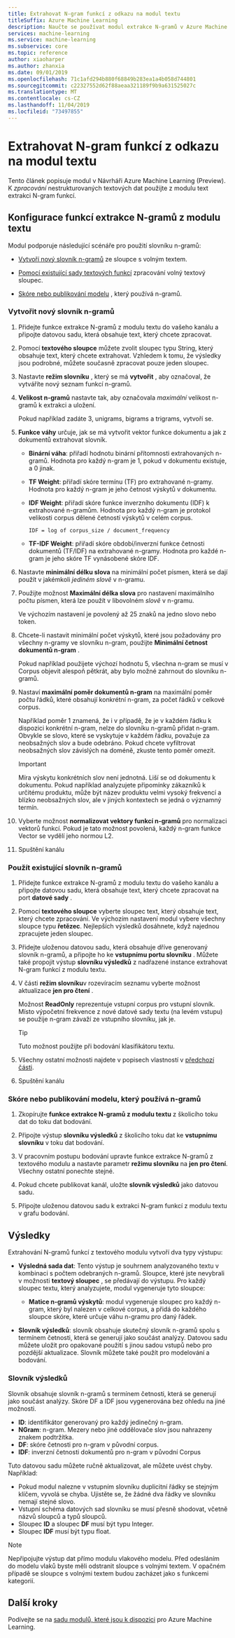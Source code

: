```yaml
---
title: Extrahovat N-gram funkcí z odkazu na modul textu
titleSuffix: Azure Machine Learning
description: Naučte se používat modul extrakce N-gramů v Azure Machine Learning k zpracování textových dat.
services: machine-learning
ms.service: machine-learning
ms.subservice: core
ms.topic: reference
author: xiaoharper
ms.author: zhanxia
ms.date: 09/01/2019
ms.openlocfilehash: 71c1afd294b880f68849b283ea1a4b058d744801
ms.sourcegitcommit: c22327552d62f88aeaa321189f9b9a631525027c
ms.translationtype: MT
ms.contentlocale: cs-CZ
ms.lasthandoff: 11/04/2019
ms.locfileid: "73497855"
---
```

# <a name="extract-n-gram-features-from-text-module-reference"></a>Extrahovat N-gram funkcí z odkazu na modul textu

Tento článek popisuje modul v Návrháři Azure Machine Learning (Preview). K *zpracování* nestrukturovaných textových dat použijte z modulu text extrakci N-gram funkcí. 

## <a name="configuration-of-the-extract-n-gram-features-from-text-module"></a>Konfigurace funkcí extrakce N-gramů z modulu textu

Modul podporuje následující scénáře pro použití slovníku n-gramů:

* [Vytvoří nový slovník n-gramů](#create-a-new-n-gram-dictionary) ze sloupce s volným textem.

* [Pomocí existující sady textových funkcí](#use-an-existing-n-gram-dictionary) zpracování volný textový sloupec.

* [Skóre nebo publikování modelu](#score-or-publish-a-model-that-uses-n-grams) , který používá n-gramů.

### <a name="create-a-new-n-gram-dictionary"></a>Vytvořit nový slovník n-gramů

1.  Přidejte funkce extrakce N-gramů z modulu textu do vašeho kanálu a připojte datovou sadu, která obsahuje text, který chcete zpracovat.

1.  Pomocí **textového sloupce** můžete zvolit sloupec typu String, který obsahuje text, který chcete extrahovat. Vzhledem k tomu, že výsledky jsou podrobné, můžete současně zpracovat pouze jeden sloupec.

1. Nastavte **režim slovníku** , který se má **vytvořit** , aby označoval, že vytváříte nový seznam funkcí n-gramů. 

1. **Velikost n-gramů** nastavte tak, aby označovala *maximální* velikost n-gramů k extrakci a uložení. 

    Pokud například zadáte 3, unigrams, bigrams a trigrams, vytvoří se.

1. **Funkce váhy** určuje, jak se má vytvořit vektor funkce dokumentu a jak z dokumentů extrahovat slovník.

    * **Binární váha**: přiřadí hodnotu binární přítomnosti extrahovaných n-gramů. Hodnota pro každý n-gram je 1, pokud v dokumentu existuje, a 0 jinak.

    * **TF Weight**: přiřadí skóre termínu (TF) pro extrahované n-gramy. Hodnota pro každý n-gram je jeho četnost výskytů v dokumentu.

    * **IDF Weight**: přiřadí skóre funkce inverzního dokumentu (IDF) k extrahované n-gramům. Hodnota pro každý n-gram je protokol velikosti corpus dělené četností výskytů v celém corpus.
    
      `IDF = log of corpus_size / document_frequency`
 
    *  **TF-IDF Weight**: přiřadí skóre období/inverzní funkce četnosti dokumentů (TF/IDF) na extrahované n-gramy. Hodnota pro každé n-gram je jeho skóre TF vynásobené skóre IDF.

1. Nastavte **minimální délku slova** na minimální počet písmen, která se dají použít v jakémkoli *jediném slově* v n-gramu.

1. Použijte možnost **Maximální délka slova** pro nastavení maximálního počtu písmen, která lze použít v libovolném *slově* v n-gramu.

    Ve výchozím nastavení je povolený až 25 znaků na jedno slovo nebo token.

1. Chcete-li nastavit minimální počet výskytů, které jsou požadovány pro všechny n-gramy ve slovníku n-gram, použijte **Minimální četnost dokumentů n-gram** . 

    Pokud například použijete výchozí hodnotu 5, všechna n-gram se musí v Corpus objevit alespoň pětkrát, aby bylo možné zahrnout do slovníku n-gramů. 

1.  Nastaví **maximální poměr dokumentů n-gram** na maximální poměr počtu řádků, které obsahují konkrétní n-gram, za počet řádků v celkové corpus.

    Například poměr 1 znamená, že i v případě, že je v každém řádku k dispozici konkrétní n-gram, nelze do slovníku n-gramů přidat n-gram. Obvykle se slovo, které se vyskytuje v každém řádku, považuje za neobsažných slov a bude odebráno. Pokud chcete vyfiltrovat neobsažných slov závislých na doméně, zkuste tento poměr omezit.

    > [!IMPORTANT]
    > Míra výskytu konkrétních slov není jednotná. Liší se od dokumentu k dokumentu. Pokud například analyzujete připomínky zákazníků k určitému produktu, může být název produktu velmi vysoký frekvencí a blízko neobsažných slov, ale v jiných kontextech se jedná o významný termín.

1. Vyberte možnost **normalizovat vektory funkcí n-gramů** pro normalizaci vektorů funkcí. Pokud je tato možnost povolená, každý n-gram funkce Vector se vydělí jeho normou L2.

1. Spuštění kanálu

### <a name="use-an-existing-n-gram-dictionary"></a>Použít existující slovník n-gramů

1.  Přidejte funkce extrakce N-gramů z modulu textu do vašeho kanálu a připojte datovou sadu, která obsahuje text, který chcete zpracovat na port **datové sady** .

1.  Pomocí **textového sloupce** vyberte sloupec text, který obsahuje text, který chcete zpracování. Ve výchozím nastavení modul vybere všechny sloupce typu **řetězec**. Nejlepších výsledků dosáhnete, když najednou zpracujete jeden sloupec.

1. Přidejte uloženou datovou sadu, která obsahuje dříve generovaný slovník n-gramů, a připojte ho ke **vstupnímu portu slovníku** . Můžete také propojit výstup **slovníku výsledků** z nadřazené instance extrahovat N-gram funkcí z modulu textu.

1. V části **režim slovníku**v rozevíracím seznamu vyberte možnost aktualizace **jen pro čtení** .

   Možnost **ReadOnly** reprezentuje vstupní corpus pro vstupní slovník. Místo výpočetní frekvence z nové datové sady textu (na levém vstupu) se použije n-gram závaží ze vstupního slovníku, jak je.

   > [!TIP]
   > Tuto možnost použijte při bodování klasifikátoru textu.

1.  Všechny ostatní možnosti najdete v popisech vlastností v [předchozí části](#create-a-new-n-gram-dictionary).

1.  Spuštění kanálu

### <a name="score-or-publish-a-model-that-uses-n-grams"></a>Skóre nebo publikování modelu, který používá n-gramů

1.  Zkopírujte **funkce extrakce N-gramů z modulu textu** z školicího toku dat do toku dat bodování.

1.  Připojte výstup **slovníku výsledků** z školicího toku dat ke **vstupnímu slovníku** v toku dat bodování.

1.  V pracovním postupu bodování upravte funkce extrakce N-gramů z textového modulu a nastavte parametr **režimu slovníku** na **jen pro čtení**. Všechny ostatní ponechte stejné.

1.  Pokud chcete publikovat kanál, uložte **slovník výsledků** jako datovou sadu.

1.  Připojte uloženou datovou sadu k extrakci N-gram funkcí z modulu textu v grafu bodování.

## <a name="results"></a>Výsledky

Extrahování N-gramů funkcí z textového modulu vytvoří dva typy výstupu: 

* **Výsledná sada dat**: Tento výstup je souhrnem analyzovaného textu v kombinaci s počtem odebraných n-gramů. Sloupce, které jste nevybrali v možnosti **textový sloupec** , se předávají do výstupu. Pro každý sloupec textu, který analyzujete, modul vygeneruje tyto sloupce:

  * **Matice n-gramů výskytů**: modul vygeneruje sloupec pro každý n-gram, který byl nalezen v celkové corpus, a přidá do každého sloupce skóre, které určuje váhu n-gramu pro daný řádek. 

* **Slovník výsledků**: slovník obsahuje skutečný slovník n-gramů spolu s termínem četnosti, která se generují jako součást analýzy. Datovou sadu můžete uložit pro opakované použití s jinou sadou vstupů nebo pro pozdější aktualizace. Slovník můžete také použít pro modelování a bodování.

### <a name="result-vocabulary"></a>Slovník výsledků

Slovník obsahuje slovník n-gramů s termínem četnosti, která se generují jako součást analýzy. Skóre DF a IDF jsou vygenerována bez ohledu na jiné možnosti.

+ **ID**: identifikátor generovaný pro každý jedinečný n-gram.
+ **NGram**: n-gram. Mezery nebo jiné oddělovače slov jsou nahrazeny znakem podtržítka.
+ **DF**: skóre četnosti pro n-gram v původní corpus.
+ **IDF**: inverzní četnosti dokumentů pro n-gram v původní Corpus

Tuto datovou sadu můžete ručně aktualizovat, ale můžete uvést chyby. Například:

* Pokud modul nalezne v vstupním slovníku duplicitní řádky se stejným klíčem, vyvolá se chyba. Ujistěte se, že žádné dva řádky ve slovníku nemají stejné slovo.
* Vstupní schéma datových sad slovníku se musí přesně shodovat, včetně názvů sloupců a typů sloupců. 
* Sloupec **ID** a sloupec **DF** musí být typu Integer. 
* Sloupec **IDF** musí být typu float.

> [!Note]
> Nepřipojujte výstup dat přímo modulu vlakového modelu. Před odesláním do modelu vlaků byste měli odstranit sloupce s volnými textem. V opačném případě se sloupce s volnými textem budou zacházet jako s funkcemi kategorií.

## <a name="next-steps"></a>Další kroky

Podívejte se na [sadu modulů, které jsou k dispozici](module-reference.md) pro Azure Machine Learning.
